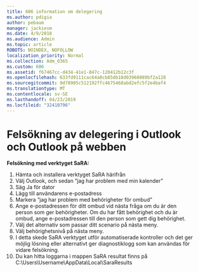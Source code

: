 ```yaml
---
title: 606 information om delegering
ms.author: pdigia
author: pebaum
manager: jackiesm
ms.date: 4/9/2018
ms.audience: Admin
ms.topic: article
ROBOTS: NOINDEX, NOFOLLOW
localization_priority: Normal
ms.collection: Adm_O365
ms.custom: 606
ms.assetid: f67467cc-d434-41e1-847c-120412b12c3f
ms.openlocfilehash: 633fd9111cac64a8cb85db18d03968089bf2a128
ms.sourcegitcommit: 9d78905c512192ffc4675468abd2efc5f2e4baf4
ms.translationtype: MT
ms.contentlocale: sv-SE
ms.lasthandoff: 04/23/2019
ms.locfileid: "32410796"
---
```

# <a name="troubleshooting-delegation-in-outlook-and-outlook-on-the-web"></a>Felsökning av delegering i Outlook och Outlook på webben

**Felsökning med verktyget SaRA:**

1. Hämta och installera verktyget SaRA härifrån
1. Välj Outlook, och sedan ”jag har problem med min kalender”
1. Säg Ja för dator
1. Lägg till användarens e-postadress
1. Markera ”jag har problem med behörigheter för ombud”
1. Ange e-postadressen för ditt ombud vid nästa fråga om du är den person som ger behörigheter. Om du har fått behörighet och du är ombud, ange e-postadressen till den person som gett dig behörighet.
1. Välj det alternativ som passar ditt scenario på nästa meny. 
1. Välj behörighetsnivå på nästa meny.
1. I detta skede SaRA verktyget utför automatiserade kontroller och det ger möjlig lösning eller alternativt ger diagnostiklogg som kan användas för vidare felsökning.
1. Du kan hitta loggarna i mappen SaRA resultat finns på C:\Users\Username\AppData\Local\SaraResults